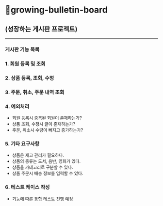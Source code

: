 # 🌳growing-bulletin-board
## (성장하는 게시판 프로젝트)

-----------------------------
### 게시판 기능 목록
### 1. 회원 등록 및 조회
### 2. 상품 등록, 조회, 수정
### 3. 주문, 취소, 주문 내역 조회
### 4. 예외처리

- 회원 등록시 중복된 회원이 존재하는가?
- 상품 조회, 수정시 글이 존재하는가?
- 주문, 취소시 수량이 빠지고 증가하는가?

### 5. 기타 요구사항
- 상품은 재고 관리가 필요하다.
- 상품의 종류는 도서, 음반, 영화가 있다.
- 상품을 카테고리로 구분할 수 있다.
- 상품 주문시 배송 정보를 입력할 수 있다.

### 6. 테스트 케이스 작성

- 기능에 따른 통합 테스트 진행 예정
